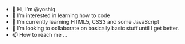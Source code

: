 - 👋 Hi, I’m @yoshiq
- 👀 I’m interested in learning how to code
- 🌱 I’m currently learning HTML5, CSS3 and some JavaScript
- 💞️ I’m looking to collaborate on basically basic stuff until I get better.
- 📫 How to reach me ...

<!---
yoshiq/yoshiq is a ✨ special ✨ repository because its `README.md` (this file) appears on your GitHub profile.
You can click the Preview link to take a look at your changes.
--->
